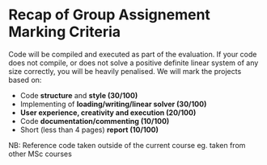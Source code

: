 # Recap of Group Assignement Marking Criteria


Code will be compiled and executed as part of the evaluation. If your code does not compile, or does not solve a positive definite linear system of any size correctly, you will be heavily penalised.
We will mark the projects based on: 

- Code **structure** and **style (30/100)**
- Implementing of **loading/writing/linear solver (30/100)**
- **User experience, creativity and execution (20/100)**
- Code **documentation/commenting (10/100)**
- Short (less than 4 pages) **report (10/100)** 


NB: Reference code taken outside of the current course eg. taken from other MSc courses
